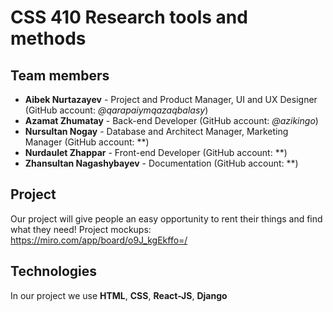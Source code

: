 # CSS 410 Research tools and methods
## Team members
+ **Aibek Nurtazayev** - Project and Product Manager, UI and UX Designer (GitHub account: *@qarapaiymqazaqbalasy*)
+ **Azamat Zhumatay** - Back-end Developer (GitHub account: *@azikingo*)
+ **Nursultan Nogay** - Database and Architect Manager, Marketing Manager (GitHub account: **)
+ **Nurdaulet Zhappar** - Front-end Developer (GitHub account: **)
+ **Zhansultan Nagashybayev** - Documentation (GitHub account: **)


## Project
Our project will give people an easy opportunity to rent their things and find what they need!
Project mockups: https://miro.com/app/board/o9J_kgEkffo=/

## Technologies
In our project we use **HTML**, **CSS**, **React-JS**, **Django**
